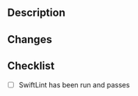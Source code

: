 ## Description

<!--
Please replace this comment with the purpose of this pull request.
-->

## Changes

<!--
Please replace this comment with a description of changes made.
-->

## Checklist

<!--
Place an 'x' in the checkbox to indicate that you have fulfilled the
requirements.

Example:

- [x] SwiftLint has been run and passes
-->

- [ ] SwiftLint has been run and passes
